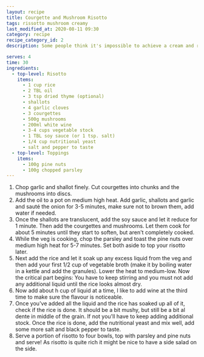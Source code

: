```yaml
---
layout: recipe
title: Courgette and Mushroom Risotto
tags: rissotto mushroom creamy
last_modified_at: 2020-08-11 09:30
category: recipe
recipe_category_id: 2
description: Some people think it's impossible to achieve a cream and rich risotto without cheese and butter, but this will convince that that't not true! It it really important to use the right rice here and be patient! ... you have to keep stirring and stirring adding only more liquid once the rice has soaked up all the moisture.

serves: 4
time: 30
ingredients:
  - top-level: Risotto
    items:
      - 1 cup rice
      - 2 TBL oil
      - 3 tsp dried thyme (optional)
      - shallots
      - 4 garlic cloves
      - 3 courgettes
      - 500g mushrooms
      - 200ml white wine
      - 3-4 cups vegetable stock
      - 1 TBL soy sauce (or 1 tsp. salt)
      - 1/4 cup nutritional yeast
      - salt and pepper to taste
  - top-level: Toppings
    items:
      - 100g pine nuts
      - 100g chopped parsley
---
```

1.	Chop garlic and shallot finely. Cut courgettes into chunks and the mushrooms into discs.
2.	Add the oil to a pot on medium high heat. Add garlic, shallots and garlic and sauté the onion for 3-5 minutes, make sure not to brown them, add water if needed.
3.	Once the shallots are translucent, add the soy sauce and let it reduce for 1 minute. Then add the courgettes and mushrooms. Let them cook for about 5 minutes until
they start to soften, but aren't completely cooked.
4.	While the veg is cooking, chop the parsley and toast the pine nuts over medium high heat for 5-7 minutes. Set both aside to top your risotto later.
5.	Next add the rice and let it soak up any excess liquid from the veg and then add your first 1/2 cup of vegetable broth (make it by boiling  water in a kettle and add the granules). Lower the heat to medium-low. Now the critical part begins: You have to keep stirring and you must not add any additional liquid until the rice looks almost dry.
6.	Now add about h cup of liquid at a time, I like to add wine at the third time to make sure the flavour is noticeable.
7.	Once you've added all the liquid and the rice has soaked up all of it, check if the rice is done. It should be a bit mushy, but still be a bit al dente in middle of the grain. If not you'll have to keep adding additional stock. Once the rice is done, add the nutritional yeast and mix well, add some more salt and black pepper to taste.
8.	Serve a portion of risotto to four bowls, top with parsley and pine nuts and serve! As risotto is quite rich it might be nice to have a side salad on the side.
